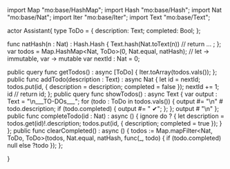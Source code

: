 import Map "mo:base/HashMap";
import Hash "mo:base/Hash";
import Nat "mo:base/Nat";
import Iter "mo:base/Iter";
import Text "mo:base/Text";

actor Assistant{
 type ToDo = {
    description: Text;
    completed: Bool;
  };

func natHash(n : Nat) : Hash.Hash { 
    Text.hash(Nat.toText(n)) // return ... ;
  };
var todos = Map.HashMap<Nat, ToDo>(0, Nat.equal, natHash); // let -> immutable, var -> mutable
  var nextId : Nat = 0;

 public query func getTodos() : async [ToDo] {
    Iter.toArray(todos.vals());
  };
public func addTodo(description : Text) : async Nat {
    let id = nextId;
    todos.put(id, { description = description; completed = false });
    nextId += 1;
    id // return id;
  };
  public query func showTodos() : async Text {
    var output : Text = "\n___TO-DOs___";
    for (todo : ToDo in todos.vals()) {
      output #= "\n" # todo.description;
      if (todo.completed) { output #= " ✔"; };
    };
    output # "\n"
  };
  public func completeTodo(id : Nat) : async () {
    ignore do ? {
      let description = todos.get(id)!.description;
      todos.put(id, { description; completed = true });
    }
  };
  public func clearCompleted() : async () {
    todos := Map.mapFilter<Nat, ToDo, ToDo>(todos, Nat.equal, natHash, 
              func(_, todo) { if (todo.completed) null else ?todo });
  };
  
 
}
